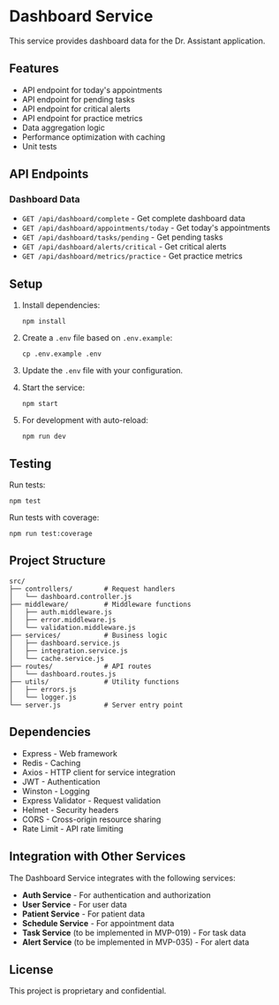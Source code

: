 # Dashboard Service

This service provides dashboard data for the Dr. Assistant application.

## Features

- API endpoint for today's appointments
- API endpoint for pending tasks
- API endpoint for critical alerts
- API endpoint for practice metrics
- Data aggregation logic
- Performance optimization with caching
- Unit tests

## API Endpoints

### Dashboard Data

- `GET /api/dashboard/complete` - Get complete dashboard data
- `GET /api/dashboard/appointments/today` - Get today's appointments
- `GET /api/dashboard/tasks/pending` - Get pending tasks
- `GET /api/dashboard/alerts/critical` - Get critical alerts
- `GET /api/dashboard/metrics/practice` - Get practice metrics

## Setup

1. Install dependencies:
   ```
   npm install
   ```

2. Create a `.env` file based on `.env.example`:
   ```
   cp .env.example .env
   ```

3. Update the `.env` file with your configuration.

4. Start the service:
   ```
   npm start
   ```

5. For development with auto-reload:
   ```
   npm run dev
   ```

## Testing

Run tests:
```
npm test
```

Run tests with coverage:
```
npm run test:coverage
```

## Project Structure

```
src/
├── controllers/        # Request handlers
│   └── dashboard.controller.js
├── middleware/         # Middleware functions
│   ├── auth.middleware.js
│   ├── error.middleware.js
│   └── validation.middleware.js
├── services/           # Business logic
│   ├── dashboard.service.js
│   ├── integration.service.js
│   └── cache.service.js
├── routes/             # API routes
│   └── dashboard.routes.js
├── utils/              # Utility functions
│   ├── errors.js
│   └── logger.js
└── server.js           # Server entry point
```

## Dependencies

- Express - Web framework
- Redis - Caching
- Axios - HTTP client for service integration
- JWT - Authentication
- Winston - Logging
- Express Validator - Request validation
- Helmet - Security headers
- CORS - Cross-origin resource sharing
- Rate Limit - API rate limiting

## Integration with Other Services

The Dashboard Service integrates with the following services:

- **Auth Service** - For authentication and authorization
- **User Service** - For user data
- **Patient Service** - For patient data
- **Schedule Service** - For appointment data
- **Task Service** (to be implemented in MVP-019) - For task data
- **Alert Service** (to be implemented in MVP-035) - For alert data

## License

This project is proprietary and confidential.
